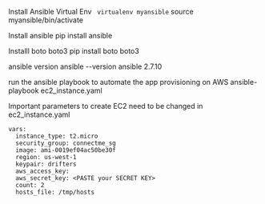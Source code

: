  Install Ansible Virtual Env
 ` virtualenv myansible`
  source myansible/bin/activate

  Install ansible
  pip install ansible

  Installl boto boto3
  pip install  boto boto3

  ansible version
  ansible --version
  ansible 2.7.10
  
  run the ansible playbook to automate the app provisioning on AWS 
  ansible-playbook ec2_instance.yaml

Important parameters to create EC2 need to be changed in ec2_instance.yaml

    vars:
      instance_type: t2.micro
      security_group: connectme_sg
      image: ami-0019ef04ac50be30f
      region: us-west-1
      keypair: drifters
      aws_access_key: 
      aws_secret_key: <PASTE your SECRET KEY>
      count: 2
      hosts_file: /tmp/hosts


